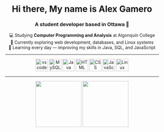 <h1 align="center">Hi there, My name is Alex Gamero</h1>
<h3 align="center">A student developer based in Ottawa 🍁 </h3>

<p align="center">
  💻 Studying <strong>Computer Programming and Analysis</strong> at Algonquin College<br>
  🚀 Currently exploring web development, databases, and Linux systems<br>
  🌱 Learning every day — improving my skills in Java, SQL, and JavaScript<br>
</p>

---

<p align="center">
  <img src="https://cdn.jsdelivr.net/gh/devicons/devicon/icons/vscode/vscode-original.svg" style="height: 40px;" alt="vscode logo" />
  <img src="https://cdn.jsdelivr.net/gh/devicons/devicon/icons/mysql/mysql-original.svg" style="height: 40px;" alt="MySQL/SQL" />
  <img src="https://cdn.jsdelivr.net/gh/devicons/devicon/icons/java/java-original.svg" style="height: 40px;" alt="Java" />
  <img src="https://cdn.jsdelivr.net/gh/devicons/devicon/icons/html5/html5-original.svg" style="height: 40px;" alt="HTML" />
  <img src="https://cdn.jsdelivr.net/gh/devicons/devicon/icons/css3/css3-original.svg" style="height: 40px;" alt="CSS" />
  <img src="https://cdn.jsdelivr.net/gh/devicons/devicon/icons/javascript/javascript-original.svg" style="height: 40px;" alt="JavaScript" />
  <img src="https://cdn.jsdelivr.net/gh/devicons/devicon/icons/linux/linux-original.svg" style="height: 40px;" alt="Linux" />
</p>

---

<p align="center">
  <img src="https://github-readme-stats.vercel.app/api?username=alex-gamero&show_icons=true&theme=tokyonight&cache_seconds=3600" height="150" />
  <img src="https://github-readme-stats.vercel.app/api/top-langs/?username=alex-gamero&layout=compact&theme=tokyonight&cache_seconds=3600" height="150" />
</p>
